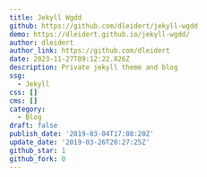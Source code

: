 ```yaml
---
title: Jekyll Wgdd
github: https://github.com/dleidert/jekyll-wgdd
demo: https://dleidert.github.io/jekyll-wgdd/
author: dleidert
author_link: https://github.com/dleidert
date: 2023-11-27T09:12:22.826Z
description: Private jekyll theme and blog
ssg:
  - Jekyll
css: []
cms: []
category:
  - Blog
draft: false
publish_date: '2019-03-04T17:08:20Z'
update_date: '2019-03-26T20:27:25Z'
github_star: 1
github_fork: 0
---
```

